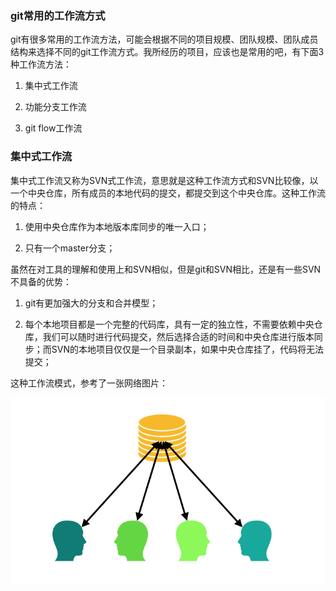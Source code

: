 ### git常用的工作流方式

git有很多常用的工作流方法，可能会根据不同的项目规模、团队规模、团队成员结构来选择不同的git工作流方式。我所经历的项目，应该也是常用的吧，有下面3种工作流方法：

1. 集中式工作流

2. 功能分支工作流

3. git flow工作流

### 集中式工作流

集中式工作流又称为SVN式工作流，意思就是这种工作流方式和SVN比较像，以一个中央仓库，所有成员的本地代码的提交，都提交到这个中央仓库。这种工作流的特点：

1. 使用中央仓库作为本地版本库同步的唯一入口；

2. 只有一个master分支；

虽然在对工具的理解和使用上和SVN相似，但是git和SVN相比，还是有一些SVN不具备的优势：

1. git有更加强大的分支和合并模型；

2. 每个本地项目都是一个完整的代码库，具有一定的独立性，不需要依赖中央仓库，我们可以随时进行代码提交，然后选择合适的时间和中央仓库进行版本同步；而SVN的本地项目仅仅是一个目录副本，如果中央仓库挂了，代码将无法提交；

这种工作流模式，参考了一张网络图片：

![集中式工作流](../public/images/i55.png)
